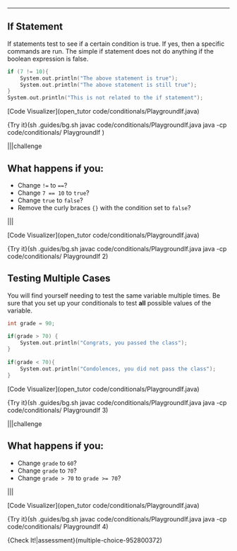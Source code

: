 ---

## If Statement

If statements test to see if a certain condition is true. If yes, then a specific commands are run. The simple if statement does not do anything if the boolean expression is false.

```c++
if (7 != 10){
    System.out.println("The above statement is true");
    System.out.println("The above statement is still true");
}
System.out.println("This is not related to the if statement");
```

[Code Visualizer](open_tutor code/conditionals/PlaygroundIf.java)

{Try it}(sh .guides/bg.sh javac code/conditionals/PlaygroundIf.java java -cp code/conditionals/ PlaygroundIf )

|||challenge
## What happens if you:
* Change `!=` to `==`?
* Change `7 == 10` to `true`?
* Change `true` to `false`?
* Remove the curly braces `{}` with the condition set to `false`?

|||

[Code Visualizer](open_tutor code/conditionals/PlaygroundIf.java)

{Try it}(sh .guides/bg.sh javac code/conditionals/PlaygroundIf.java java -cp code/conditionals/ PlaygroundIf 2)

## Testing Multiple Cases

You will find yourself needing to test the same variable multiple times. Be sure that you set up your conditionals to test **all** possible values of the variable.

```c++
int grade = 90;

if(grade > 70) {
    System.out.println("Congrats, you passed the class");
}
    
if(grade < 70){
    System.out.println("Condolences, you did not pass the class");
}
```

[Code Visualizer](open_tutor code/conditionals/PlaygroundIf.java)

{Try it}(sh .guides/bg.sh javac code/conditionals/PlaygroundIf.java java -cp code/conditionals/ PlaygroundIf 3)

|||challenge
## What happens if you:
* Change `grade` to `60`?
* Change `grade` to `70`?
* Change `grade > 70` to `grade >= 70`?

|||

[Code Visualizer](open_tutor code/conditionals/PlaygroundIf.java)

{Try it}(sh .guides/bg.sh javac code/conditionals/PlaygroundIf.java java -cp code/conditionals/ PlaygroundIf 4)

{Check It!|assessment}(multiple-choice-952800372)
